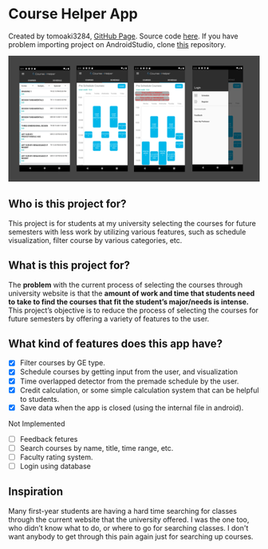 # Course Helper App

Created by tomoaki3284, [GitHub Page](https://github.com/tomoaki3284).
Source code [here](https://github.com/tomoaki3284/WSUCourseHelperApp).
If you have problem importing project on AndroidStudio, clone [this](https://github.com/tomoaki3284/WSUCourseHelperApp) repository.

![ScreenShot](projectImages/sampleImages.png)

## Who is this project for?
This project is for students at my university selecting the courses for future semesters with less work by utilizing various features, such as schedule visualization, filter course by various categories, etc.

## What is this project for?
The **problem** with the current process of selecting the courses through university website is that the **amount of work and time that students need to take to find the courses that fit the student’s major/needs is intense.** This project’s objective is to reduce the process of selecting the courses for future semesters by offering a variety of features to the user.

## What kind of features does this app have?
- [x] Filter courses by GE type.
- [x] Schedule courses by getting input from the user, and visualization
- [x] Time overlapped detector from the premade schedule by the user.
- [x] Credit calculation, or some simple calculation system that can be helpful to students.
- [x] Save data when the app is closed (using the internal file in android).

Not Implemented
- [ ] Feedback fetures
- [ ] Search courses by name, title, time range, etc.
- [ ] Faculty rating system.
- [ ] Login using database

## Inspiration
Many first-year students are having a hard time searching for classes through the current website that the university offered. I was the one too, who didn’t know what to do, or where to go for searching classes. I don't want anybody to get through this pain again just for searching up courses. 
